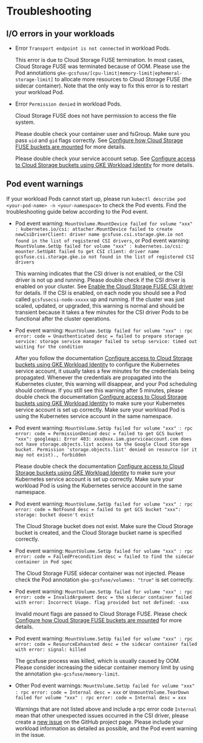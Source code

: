 <!-- 
Copyright 2018 The Kubernetes Authors.
Copyright 2022 Google LLC

Licensed under the Apache License, Version 2.0 (the "License");
you may not use this file except in compliance with the License.
You may obtain a copy of the License at

    https://www.apache.org/licenses/LICENSE-2.0

Unless required by applicable law or agreed to in writing, software
distributed under the License is distributed on an "AS IS" BASIS,
WITHOUT WARRANTIES OR CONDITIONS OF ANY KIND, either express or implied.
See the License for the specific language governing permissions and
limitations under the License.
-->

# Troubleshooting

## I/O errors in your workloads

- Error `Transport endpoint is not connected` in workload Pods.
  
  This error is due to Cloud Storage FUSE termination. In most cases, Cloud Storage FUSE was terminated because of OOM. Please use the Pod annotations `gke-gcsfuse/[cpu-limit|memory-limit|ephemeral-storage-limit]` to allocate more resources to Cloud Storage FUSE (the sidecar container). Note that the only way to fix this error is to restart your workload Pod.

- Error `Permission denied` in workload Pods.
  
  Cloud Storage FUSE does not have permission to access the file system.
  
  Please double check your container user and fsGroup. Make sure you pass `uid` and `gid` flags correctly. See [Configure how Cloud Storage FUSE buckets are mounted](https://cloud.google.com/kubernetes-engine/docs/how-to/persistent-volumes/cloud-storage-fuse-csi-driver#mounting-flags) for more details.
  
  Please double check your service account setup. See [Configure access to Cloud Storage buckets using GKE Workload Identity](./authentication.md) for more details.

## Pod event warnings

If your workload Pods cannot start up, please run `kubectl describe pod <your-pod-name> -n <your-namespace>` to check the Pod events. Find the troubleshooting guide below according to the Pod event.

- Pod event warning: `MountVolume.MountDevice failed for volume "xxx" : kubernetes.io/csi: attacher.MountDevice failed to create newCsiDriverClient: driver name gcsfuse.csi.storage.gke.io not found in the list of registered CSI drivers`, or Pod event warning: `MountVolume.SetUp failed for volume "xxx" : kubernetes.io/csi: mounter.SetUpAt failed to get CSI client: driver name gcsfuse.csi.storage.gke.io not found in the list of registered CSI drivers`

  This warning indicates that the CSI driver is not enabled, or the CSI driver is not up and running. Please double check if the CSI driver is enabled on your cluster. See [Enable the Cloud Storage FUSE CSI driver](https://cloud.google.com/kubernetes-engine/docs/how-to/persistent-volumes/cloud-storage-fuse-csi-driver#enable) for details. If the CSI is enabled, on each node you should see a Pod called `gcsfusecsi-node-xxxxx` up and running. If the cluster was just scaled, updated, or upgraded, this warning is normal and should be transient because it takes a few minutes for the CSI driver Pods to be functional after the cluster operations.

- Pod event warning: `MountVolume.SetUp failed for volume "xxx" : rpc error: code = Unauthenticated desc = failed to prepare storage service: storage service manager failed to setup service: timed out waiting for the condition`

  After you follow the documentation [Configure access to Cloud Storage buckets using GKE Workload Identity](./authentication.md) to configure the Kubernetes service account, it usually takes a few minutes for the credentials being propagated. Whenever the credentials are propagated into the Kubernetes cluster, this warning will disappear, and your Pod scheduling should continue. If you still see this warning after 5 minutes, please double check the documentation [Configure access to Cloud Storage buckets using GKE Workload Identity](./authentication.md) to make sure your Kubernetes service account is set up correctly. Make sure your workload Pod is using the Kubernetes service account in the same namespace.

- Pod event warning: `MountVolume.SetUp failed for volume "xxx" : rpc error: code = PermissionDenied desc = failed to get GCS bucket "xxx": googleapi: Error 403: xxx@xxx.iam.gserviceaccount.com does not have storage.objects.list access to the Google Cloud Storage bucket. Permission 'storage.objects.list' denied on resource (or it may not exist)., forbidden`
   
  Please double check the documentation [Configure access to Cloud Storage buckets using GKE Workload Identity](./authentication.md) to make sure your Kubernetes service account is set up correctly. Make sure your workload Pod is using the Kubernetes service account in the same namespace.

- Pod event warning: `MountVolume.SetUp failed for volume "xxx" : rpc error: code = NotFound desc = failed to get GCS bucket "xxx": storage: bucket doesn't exist`
   
  The Cloud Storage bucket does not exist. Make sure the Cloud Storage bucket is created, and the Cloud Storage bucket name is specified correctly.

- Pod event warning: `MountVolume.SetUp failed for volume "xxx" : rpc error: code = FailedPrecondition desc = failed to find the sidecar container in Pod spec`
   
  The Cloud Storage FUSE sidecar container was not injected. Please check the Pod annotation `gke-gcsfuse/volumes: "true"` is set correctly.

- Pod event warning: `MountVolume.SetUp failed for volume "xxx" : rpc error: code = InvalidArgument desc = the sidecar container failed with error: Incorrect Usage. flag provided but not defined: -xxx`

  Invalid mount flags are passed to Cloud Storage FUSE. Please check [Configure how Cloud Storage FUSE buckets are mounted](https://cloud.google.com/kubernetes-engine/docs/how-to/persistent-volumes/cloud-storage-fuse-csi-driver#mounting-flags) for more details.

- Pod event warning: `MountVolume.SetUp failed for volume "xxx" : rpc error: code = ResourceExhausted desc = the sidecar container failed with error: signal: killed`

  The gcsfuse process was killed, which is usually caused by OOM. Please consider increasing the sidecar container memory limit by using the annotation `gke-gcsfuse/memory-limit`.

- Other Pod event warnings: `MountVolume.SetUp failed for volume "xxx" : rpc error: code = Internal desc = xxx` or `UnmountVolume.TearDown failed for volume "xxx" : rpc error: code = Internal desc = xxx`
  
  Warnings that are not listed above and include a rpc error code `Internal` mean that other unexpected issues occurred in the CSI driver, please create a [new issue](https://github.com/GoogleCloudPlatform/gcs-fuse-csi-driver/issues/new) on the GitHub project page. Please include your workload information as detailed as possible, and the Pod event warning in the issue.
